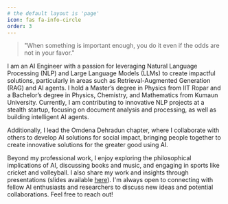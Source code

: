 ```yaml
---
# the default layout is 'page'
icon: fas fa-info-circle
order: 3
---
```


<head>
  <link rel="stylesheet" href="https://cdnjs.cloudflare.com/ajax/libs/font-awesome/6.0.0/css/all.min.css"> 
  <script data-goatcounter="https://narayan.goatcounter.com/count"
        async src="//gc.zgo.at/count.js"></script>
</head>

<div class="profile-container">
  <div class="content">
    <blockquote>
      <p>"When something is important enough, you do it even if the odds are not in your favor."</p>
    </blockquote>
    <p>
      I am an AI Engineer with a passion for leveraging Natural Language Processing (NLP) and Large Language Models (LLMs) to create impactful solutions, particularly in areas such as Retrieval-Augmented Generation (RAG) and AI agents. I hold a Master’s degree in Physics from IIT Ropar and a Bachelor’s degree in Physics, Chemistry, and Mathematics from Kumaun University. Currently, I am contributing to innovative NLP projects at a stealth startup, focusing on document analysis and processing, as well as building intelligent AI agents.
    </p>
    <p>
      Additionally, I lead the Omdena Dehradun chapter, where I collaborate with others to develop AI solutions for social impact, bringing people together to create innovative solutions for the greater good using AI.
    </p>
    <p>
      Beyond my professional work, I enjoy exploring the philosophical implications of AI, discussing books and music, and engaging in sports like cricket and volleyball. I also share my work and insights through presentations (slides available <a href="https://github.com/adhikarinarayan/talks">here</a>). I'm always open to connecting with fellow AI enthusiasts and researchers to discuss new ideas and potential collaborations. Feel free to reach out!
    </p>
  </div>
</div>
